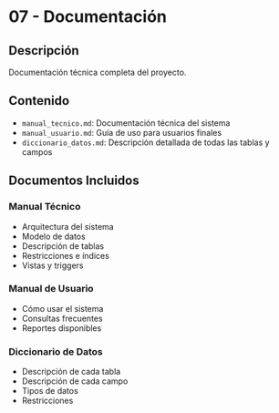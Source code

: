# 07 - Documentación

## Descripción

Documentación técnica completa del proyecto.

## Contenido

- `manual_tecnico.md`: Documentación técnica del sistema
- `manual_usuario.md`: Guía de uso para usuarios finales
- `diccionario_datos.md`: Descripción detallada de todas las tablas y campos

## Documentos Incluidos

### Manual Técnico
- Arquitectura del sistema
- Modelo de datos
- Descripción de tablas
- Restricciones e índices
- Vistas y triggers

### Manual de Usuario
- Cómo usar el sistema
- Consultas frecuentes
- Reportes disponibles

### Diccionario de Datos
- Descripción de cada tabla
- Descripción de cada campo
- Tipos de datos
- Restricciones
